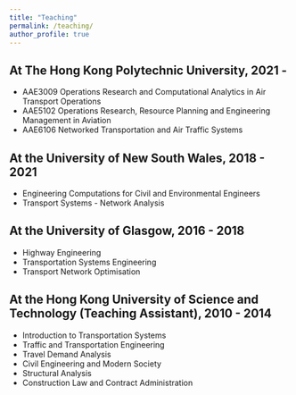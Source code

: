 ```yaml
---
title: "Teaching"
permalink: /teaching/
author_profile: true
---
```


At The Hong Kong Polytechnic University, 2021 - 
--------
* AAE3009 Operations Research and Computational Analytics in Air Transport Operations
* AAE5102 Operations Research, Resource Planning and Engineering Management in Aviation
* AAE6106 Networked Transportation and Air Traffic Systems

At the University of New South Wales, 2018 - 2021
--------
* Engineering Computations for Civil and Environmental Engineers
* Transport Systems - Network Analysis

At the University of Glasgow, 2016 - 2018
--------
* Highway Engineering
* Transportation Systems Engineering
* Transport Network Optimisation

At the Hong Kong University of Science and Technology (Teaching Assistant), 2010 - 2014
--------
* Introduction to Transportation Systems
* Traffic and Transportation Engineering
* Travel Demand Analysis
* Civil Engineering and Modern Society
* Structural Analysis
* Construction Law and Contract Administration
